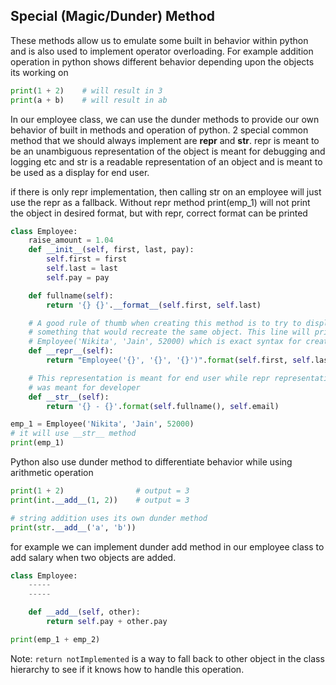 ## Special (Magic/Dunder) Method
These methods allow us to emulate some built in behavior within python and
is also used to implement operator overloading. For example addition operation
in python shows different behavior depending upon the objects its working on
```python
print(1 + 2)    # will result in 3
print(a + b)    # will result in ab
```
In our employee class, we can use the dunder methods to provide our own
behavior of built in methods and operation of python. 2 special common
method that we should always implement are __repr__ and __str__. repr is
meant to be an unambiguous representation of the object is meant for
debugging and logging etc and str is a readable representation of an
object and is meant to be used as a display for end user.

if there is only repr implementation, then calling str on an employee will
just use the repr as a fallback. Without repr method print(emp_1) will not
print the object in desired format, but with repr, correct format can be
printed

```python
class Employee:
    raise_amount = 1.04
    def __init__(self, first, last, pay):
        self.first = first
        self.last = last
        self.pay = pay

    def fullname(self):
        return '{} {}'.__format__(self.first, self.last)

    # A good rule of thumb when creating this method is to try to display
    # something that would recreate the same object. This line will print
    # Employee('Nikita', 'Jain', 52000) which is exact syntax for creating instance.
    def __repr__(self):
        return "Employee('{}', '{}', '{}')".format(self.first, self.last, self.pay)

    # This representation is meant for end user while repr representation
    # was meant for developer
    def __str__(self):
        return '{} - {}'.format(self.fullname(), self.email)

emp_1 = Employee('Nikita', 'Jain', 52000)
# it will use __str__ method
print(emp_1)
```
Python also use dunder method to differentiate behavior while using
arithmetic operation
```python
print(1 + 2)                # output = 3
print(int.__add__(1, 2))    # output = 3

# string addition uses its own dunder method
print(str.__add__('a', 'b'))
```
for example we can implement dunder add method in our employee class
to add salary when two objects are added.

```python
class Employee:
    -----
    -----

    def __add__(self, other):
        return self.pay + other.pay

print(emp_1 + emp_2)
```
Note: `return notImplemented` is a way to fall back to other object in the
class hierarchy to see if it knows how to handle this operation.
